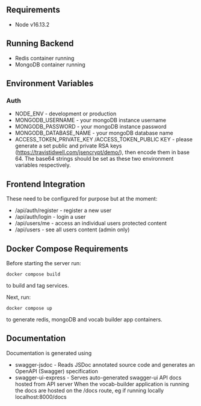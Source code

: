 ## Requirements
* Node v16.13.2

## Running Backend
* Redis container running
* MongoDB container running

## Environment Variables
### Auth
* NODE_ENV - development or production
* MONGODB_USERNAME - your mongoDB instance username
* MONGODB_PASSWORD - your mongoDB instance password
* MONGODB_DATABASE_NAME - your mongoDB database name
* ACCESS_TOKEN_PRIVATE_KEY /ACCESS_TOKEN_PUBLIC KEY - please generate a set public and private RSA keys (https://travistidwell.com/jsencrypt/demo/), then encode them in base 64. The base64 strings should be set as these two environment variables respectively.

## Frontend Integration
These need to be configured for purpose but at the moment:
* /api/auth/register - register a new user
* /api/auth/login - login a user
* /api/users/me - access an individual users protected content
* /api/users - see all users content (admin only)

## Docker Compose Requirements
Before starting the server run:
````
docker compose build
````
to build and tag services.

Next, run:

```
docker compose up
```
to generate redis, mongoDB and vocab builder app containers.

## Documentation
Documentation is generated using
* swagger-jsdoc - Reads JSDoc annotated source code and generates an OpenAPI (Swagger) specification
* swagger-ui-express - Serves auto-generated swagger-ui API docs hosted from API server
When the vocab-builder application is running the docs are hosted on the /docs route, eg if running locally localhost:8000/docs